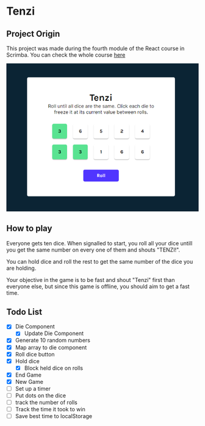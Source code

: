 # Tenzi

## Project Origin
This project was made during the fourth module of the React course in Scrimba.
You can check the whole course [here](https://scrimba.com/learn/learnreact)
<center><img src="./src/images/tenzi.png"></center>

## How to play
Everyone gets ten dice. When signalled to start, you roll all your dice untill you get the same number on every one of them and shouts "TENZI!".

You can hold dice and roll the rest to get the same number of the dice you are holding.

Your objective in the game is to be fast and shout "Tenzi" first than everyone else, but since this game is offline, you should aim to get a fast time.

## Todo List

- [x] Die Component
    - [x] Update Die Component
- [x] Generate 10 random numbers
- [x] Map array to die component
- [x] Roll dice button
- [x] Hold dice
    - [x] Block held dice on rolls
- [x] End Game
- [x] New Game
- [ ] Set up a timer
- [ ] Put dots on the dice
- [ ] track the number of rolls
- [ ] Track the time it took to win
- [ ] Save best time to localStorage
